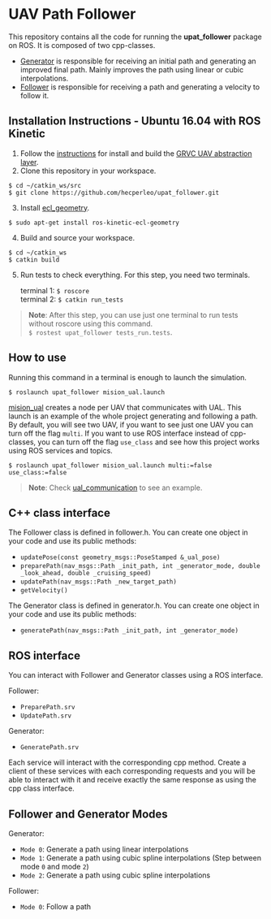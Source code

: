 # UAV Path Follower

This repository contains all the code for running the **upat_follower** package on ROS. It is composed of two cpp-classes.

- [Generator](https://github.com/hecperleo/upat_follower/blob/master/src/generator.cpp) is responsible for receiving an initial path and generating an improved final path. Mainly improves the path using linear or cubic interpolations. 
- [Follower](https://github.com/hecperleo/upat_follower/blob/master/src/follower.cpp) is responsible for receiving a path and generating a velocity to follow it.

## Installation Instructions - Ubuntu 16.04 with ROS Kinetic

1. Follow the [instructions](https://github.com/grvcTeam/grvc-ual/wiki/How-to-build-and-install-grvc-ual) for install and build the [GRVC UAV abstraction layer](https://github.com/grvcTeam/grvc-ual).
2. Clone this repository in your workspace.
```
$ cd ~/catkin_ws/src
$ git clone https://github.com/hecperleo/upat_follower.git
```
3. Install [ecl_geometry](http://wiki.ros.org/ecl_geometry).
```
$ sudo apt-get install ros-kinetic-ecl-geometry
```
4. Build and source your workspace.
```
$ cd ~/catkin_ws
$ catkin build
```
5. Run tests to check everything. For this step, you need two terminals.

    terminal 1: `$ roscore`  
terminal 2: `$ catkin run_tests`

> **Note**: After this step, you can use just one terminal to run tests without roscore using this command.    
>`$ rostest upat_follower tests_run.tests`.


## How to use

Running this command in a terminal is enough to launch the simulation.

```
$ roslaunch upat_follower mision_ual.launch
```

[mision_ual](https://github.com/hecperleo/upat_follower/blob/master/launch/mision_ual.launch) creates a node per UAV that communicates with UAL. This launch is an example of the whole project generating and following a path. 
By default, you will see two UAV, if you want to see just one UAV you can turn off the flag `multi`. If you want to use ROS interface instead of cpp-classes, you can turn off the flag `use_class` and see how this project works using ROS services and topics.

```
$ roslaunch upat_follower mision_ual.launch multi:=false use_class:=false
```

> **Note**: Check [ual_communication](https://github.com/hecperleo/upat_follower/blob/master/src/ual_communication.cpp) to see an example.

## C++ class interface

The Follower class is defined in follower.h. You can create one object in your code and use its public methods:

- `updatePose(const geometry_msgs::PoseStamped &_ual_pose)`
- `preparePath(nav_msgs::Path _init_path, int _generator_mode, double _look_ahead, double _cruising_speed)`
- `updatePath(nav_msgs::Path _new_target_path)`
- `getVelocity()`

The Generator class is defined in generator.h. You can create one object in your code and use its public methods:

- `generatePath(nav_msgs::Path _init_path, int _generator_mode)`


## ROS interface

You can interact with Follower and Generator classes using a ROS interface. 

Follower: 

- `PreparePath.srv`
- `UpdatePath.srv`

Generator: 

- `GeneratePath.srv`

Each service will interact with the corresponding cpp method. Create a client of these services with each corresponding requests and you will be able to interact with it and receive exactly the same response as using the cpp class interface.

## Follower and Generator Modes

Generator:

- `Mode 0`: Generate a path using linear interpolations
- `Mode 1`: Generate a path using cubic spline interpolations (Step between mode `0` and mode `2`)
- `Mode 2`: Generate a path using cubic spline interpolations

Follower:

- `Mode 0`: Follow a path